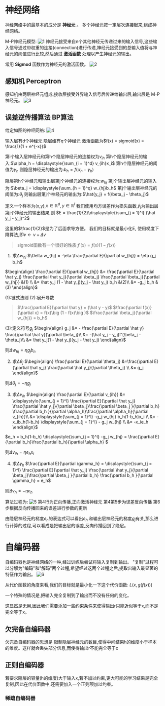 # 神经网络
神经网络中的最基本的成分是 **神经元** 。
多个神经元按一定层次连接起来,组成神经网络。

M-P神经元模型:
![1]
神经元接受来自n个其他神经元传递过来的输入信号,这些输入信号通过带权重的连接(connection)进行传递,神经元接受到的总输入值将与神经元的阈值进行比较,然后通过 **激活函数** 处理以产生神经元的输出。


常用 **Sigmod** 函数作为神经元的激活函数。
![2]

## 感知机 Perceptron
感知机由两层神经元组成,接收层接受外界输入信号后传递给输出层,输出层是 M-P神经元。
![3]

## 误差逆传播算法 BP算法
给定如图的神经网络:
![4]

输入层有d个神经元
隐层维有q个神经元
激活函数为$f(x) = sigmoid(x) = \frac{1}{1 + e^{-x}}$

第i个输入层神经元和第h个隐层神经元的连接权为$v_{ih}$
第h个隐层神经元的输入:$\alpha_h = \displaystyle{\sum_{i = 1}^d} v_{ih}x_i$
第h个隐层神经元的阈值为$\gamma_{h}$
则隐层神经元的输出为:$b_h = f(\alpha_h - \gamma_h)$

隐层第h个神经元和输出层第j个神经元的连接权为:$w_{hj}$
第j个输出层神经元的输入为:$\beta_j = \displaystyle{\sum_{h = 1}^q} w_{hj}b_h$
第j个输出层神经元的阈值为:$\theta_j$
则输出层第j个神经元的输出为:$\hat{y_j} = f(\beta_j - \theta_j)$

定义一个样本为(x,y),$x \in \mathbb{R}^d , y \in \mathbb{R}^l$
我们使用均方误差作为损失函数,$\hat y_j$为输出层第j个神经元的输出结果,则
$E = \frac{1}{2}\displaystyle{\sum_{j = 1}^l} (\hat y_j - y_j)^2$

这里的$\frac{1}{2}$是为了后面求导方便。
我们的目标就是最小化E,
使用梯度下降算法,即$v \gets v + \Delta v$

>sigmoid函数有一个很好的性质:$f'(x) = f(x)\big (1 - f(x)\big )$

1. 求$\Delta w_{hj}$
$\Delta w_{hj} = -\eta \frac{\partial E}{\partial w_{hj}} = \eta g_j b_h$

$\begin{align}
\frac{\partial E}{\partial w_{hj}} &= \frac{\partial E}{\partial \hat y_j} \frac{\partial \hat y_j}{\partial \beta_j} \frac{\partial \beta_j}{\partial w_{hj}} &(1) \\
&= \hat y_j (1 - \hat y_j)(y_j - \hat y_j) b_h &(2)\\
&= -g_j b_h &(3)
\end{align}$

(1):链式法则
(2):展开导数
>$\frac{\partial E}{\partial \hat y} = (\hat y - y)$
$\frac{\partial f(x)}{\partial x} =  f(x)\big (1 - f(x)\big )$
$\frac{\partial \beta_j}{\partial w_{hj}} = b_h$

(3):定义符号$g_j$
$\begin{align}
g_j &= - \frac{\partial E}{\partial \hat y} \frac{\partial \hat y}{\partial \beta_j}\\
&= -(\hat y_j - y_j)f'(\beta_j - \theta_j)\\
&= \hat y_j(1 - \hat y_j)(y_j - \hat y_j)
\end{align}$

则$\Delta w_{hj} = \eta g_j b_n$

2. 求$\Delta \theta_j$
$\begin{align}
\frac{\partial E}{\partial \theta_j} &=\frac{\partial E}{\partial \hat y_j} \frac{\partial \hat y_j}{\partial \theta_j} \\
&= g_j
\end{align}$

则$\Delta \theta_j = -\eta g_j$

3. 求$\Delta v_{ih}$
$\begin{align}
\frac{\partial E}{\partial v_{ih}} &=
\displaystyle{\sum_{j = 1}^l} \frac{\partial E}{\partial \hat y_j} \frac{\partial \hat y_j}{\partial \beta_j}\frac{\partial \beta_j }{\partial b_h} \frac{\partial b_h }{\partial \alpha_h}\frac{\partial \alpha_h}{\partial v_{ih}}\\
&= \displaystyle{\sum_{j = 1}^l} -g_j w_{hj} b_h(1-b_h)x_i \\
&= -x_ib_h(1-b_h) \displaystyle{\sum_{j = 1}^l} - g_j w_{hj} \\
&= -x_ie_h
\end{align}$

$e_h = b_h(1-b_h) \displaystyle{\sum_{j = 1}^l} -g_j w_{hj} = \frac{\partial E}{\partial b_h}\frac{\partial b_h}{\partial \alpha_h} $

则$\Delta v_{ih} = \eta e_h x_i$

4. 求$\Delta \gamma_h$
$\frac{\partial E}{\partial \gamma_h} = \displaystyle{\sum_{j = 1}^l} \frac{\partial E}{\partial \hat y_j} \frac{\partial \hat y_j}{\partial \beta_j}\frac{\partial \beta_j }{\partial b_h} \frac{\partial b_h }{\partial \gamma_h} = e_h$

则$\Delta \gamma_h = - \eta e_h$

算法过程为:
![5]
第4行为正向传播,正向激活神经元
第4第5步为误差反向传播
第6步根据反向传播回来的误差进行参数的更新

由隐层神经元的梯度$e_h$的表达式可以看出$e_h$  和输出层神经元的梯度$g_j$有关,那么进行计算的过程,可以看成是把输出层的误差,反向传播回到了隐层。

# 自编码器
自编码器也是神经网络的一种,经过训练后尝试将输入复制到输出。
"复制"过程可以分解为"编码"和"解码"两个过程,希望经过这两个过程之后,提取出输入最显著的特征作为输出。
![6]

从代价函数的角度来看,我们的目标就是最小化一下这个代价函数:
$L(x,g\big (f(x) \big ))$

一个特殊的情况是,把输入完全复制到了输出而不没有任何的变化。

这显然是无用,因此我们需要添加一些约束条件来使得输出r只能近似等于x,而不是完全等于x。

## 欠完备自编码器
欠完备自编码器的思想是 限制隐层神经元的数目,使得中间结果h的维度小于样本的维度。这样就会丢失部分信息,而使得输出r不能完全等于x

## 正则自编码器
若要求隐层的容量(h的维度)大于输入x,若不加以约束,更大可能的学习结果是完全复制,因此在代价函数中,还需要加入一个正则项加以约束。

### 稀疏自编码器


[6]:assets/机器学习2-39013.png
[5]:assets/机器学习2-39fc0.png
[4]:assets/机器学习2-f61eb.png
[3]:assets/机器学习2-accbb.png
[2]:assets/机器学习2-00782.png
[1]:assets/机器学习2-ea5cd.png
